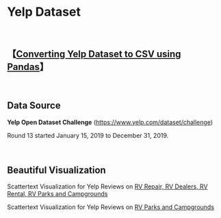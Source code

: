 # Yelp Dataset

<br>

## **【[Converting Yelp Dataset to CSV using Pandas](https://link.medium.com/0k0DEb3Qy1)】** 

<br>

## Data Source

**Yelp Open Dataset Challenge** (https://www.yelp.com/dataset/challenge)

Round 13 started January 15, 2019 to December 31, 2019.

<br>

## Beautiful Visualization

Scattertext Visualization for Yelp Reviews on [RV Repair, RV Dealers, RV Rental, RV Parks and Campgrounds](http://gyhou.com/RV-Yelp-Reviews-Scattertext.html)

Scattertext Visualization for Yelp Reviews on [RV Parks and Campgrounds](http://gyhou.com/RV-Parks-Campgrounds-Yelp-Scattertext.html)
